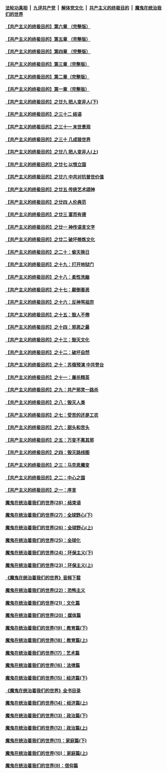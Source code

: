 

####  [法轮功真相](../../../../basic/blob/master/README.md?t=04151202) &nbsp;|&nbsp; [九评共产党](../../../../9ping.md/blob/master/README.md?t=04151202) &nbsp;|&nbsp; [解体党文化](../../../../jtdwh.md/blob/master/README.md?t=04151202)  &nbsp;|&nbsp; [共产主义的终极目的](../../../../gczydzjmd.md/blob/master/README.md?t=04151202) &nbsp;|&nbsp; [魔鬼在统治我们的世界](../../../../mgztzwmdsj.md/blob/master/README.md?t=04151202) 

#### [【共产主义的终极目的】第六章 （完整版）](../pages/nsc422/n11428913.md?t=04151202) 

#### [【共产主义的终极目的】第五章 （完整版）](../pages/nsc422/n11428912.md?t=04151202) 

#### [【共产主义的终极目的】第四章 （完整版）](../pages/nsc422/n11428907.md?t=04151202) 

#### [【共产主义的终极目的】第三章（完整版）](../pages/nsc422/n11428848.md?t=04151202) 

#### [【共产主义的终极目的】第二章（完整版）](../pages/nsc422/n11428831.md?t=04151202) 

#### [【共产主义的终极目的】第一章（完整版）](../pages/nsc422/n11417651.md?t=04151202) 

#### [【共产主义的终极目的】之廿九 把人变非人(下)](../pages/nsc422/n11344140.md?t=04151202) 

#### [【共产主义的终极目的】之三十二 结语](../pages/nsc422/n11360535.md?t=04151202) 

#### [【共产主义的终极目的】之三十一 末世景观](../pages/nsc422/n11351129.md?t=04151202) 

#### [【共产主义的终极目的】之三十 几成狼世界](../pages/nsc422/n11348280.md?t=04151202) 

#### [【共产主义的终极目的】之廿八 把人变非人(上)](../pages/nsc422/n11340492.md?t=04151202) 

#### [【共产主义的终极目的】之廿七 以恨立国](../pages/nsc422/n11336944.md?t=04151202) 

#### [【共产主义的终极目的】之廿六 中共对抗普世价值](../pages/nsc422/n11324785.md?t=04151202) 

#### [【共产主义的终极目的】之廿五 传统艺术颂神](../pages/nsc422/n11296396.md?t=04151202) 

#### [【共产主义的终极目的】之廿四 人伦典范](../pages/nsc422/n11296397.md?t=04151202) 

#### [【共产主义的终极目的】之廿三 富而有德](../pages/nsc422/n11283598.md?t=04151202) 

#### [【共产主义的终极目的】之廿一 神传语言文字](../pages/nsc422/n11263265.md?t=04151202) 

#### [【共产主义的终极目的】之廿二 破坏修炼文化](../pages/nsc422/n11245728.md?t=04151202) 

#### [【共产主义的终极目的】之二十：偷天换日](../pages/nsc422/n11238846.md?t=04151202) 

#### [【共产主义的终极目的】之十九：打开地狱门](../pages/nsc422/n11206376.md?t=04151202) 

#### [【共产主义的终极目的】之十八：柔性洗脑](../pages/nsc422/n11199994.md?t=04151202) 

#### [【共产主义的终极目的】之十七：颠倒善恶](../pages/nsc422/n11179782.md?t=04151202) 

#### [【共产主义的终极目的】之十六：反神骂祖宗](../pages/nsc422/n11166798.md?t=04151202) 

#### [【共产主义的终极目的】之十五：毁人不倦](../pages/nsc422/n11166792.md?t=04151202) 

#### [【共产主义的终极目的】之十四：邪恶之最](../pages/nsc422/n11150249.md?t=04151202) 

#### [【共产主义的终极目的】之十三：毁灭文化](../pages/nsc422/n11135227.md?t=04151202) 

#### [【共产主义的终极目的】之十二：破坏自然](../pages/nsc422/n11135214.md?t=04151202) 

#### [【共产主义的终极目的】之十：苏俄预演 中共登台](../pages/nsc422/n11118424.md?t=04151202) 

#### [【共产主义的终极目的】之十一：屠杀精英](../pages/nsc422/n11118442.md?t=04151202) 

#### [【共产主义的终极目的】之九：共产邪灵一路杀](../pages/nsc422/n11114139.md?t=04151202) 

#### [【共产主义的终极目的】之八：毁灭人类](../pages/nsc422/n11108503.md?t=04151202) 

#### [【共产主义的终极目的】之七：受苦的还是工农](../pages/nsc422/n11101809.md?t=04151202) 

#### [【共产主义的终极目的】之六：甜头和苦头](../pages/nsc422/n11096971.md?t=04151202) 

#### [【共产主义的终极目的】之五：万变不离其邪](../pages/nsc422/n11091285.md?t=04151202) 

#### [【共产主义的终极目的】之四：毁灭路线图](../pages/nsc422/n11086284.md?t=04151202) 

#### [【共产主义的终极目的】之三：马克思魔变](../pages/nsc422/n11061941.md?t=04151202) 

#### [【共产主义的终极目的】之二：中心之国](../pages/nsc422/n11047728.md?t=04151202) 

#### [【共产主义的终极目的】之一：序言](../pages/nsc422/n11086077.md?t=04151202) 

#### [魔鬼在统治着我们的世界(28)：结束语](../pages/nsc422/n10936246.md?t=04151202) 

#### [魔鬼在统治着我们的世界(27)：全球野心(下)](../pages/nsc422/n10928319.md?t=04151202) 

#### [魔鬼在统治着我们的世界(26)：全球野心(上)](../pages/nsc422/n10900318.md?t=04151202) 

#### [魔鬼在统治着我们的世界(25)：全球化](../pages/nsc422/n10788205.md?t=04151202) 

#### [魔鬼在统治着我们的世界(24)：环保主义(下)](../pages/nsc422/n10695307.md?t=04151202) 

#### [魔鬼在统治着我们的世界(23)：环保主义(上)](../pages/nsc422/n10688613.md?t=04151202) 

#### [《魔鬼在统治着我们的世界》音频下载](../pages/nsc422/n10635553.md?t=04151202) 

#### [魔鬼在统治着我们的世界(22)：恐怖主义](../pages/nsc422/n10614727.md?t=04151202) 

#### [魔鬼在统治着我们的世界(21)：文化篇](../pages/nsc422/n10597706.md?t=04151202) 

#### [魔鬼在统治着我们的世界(20)：媒体篇](../pages/nsc422/n10586579.md?t=04151202) 

#### [魔鬼在统治着我们的世界(19)：教育篇(下)](../pages/nsc422/n10564808.md?t=04151202) 

#### [魔鬼在统治着我们的世界(18)：教育篇(上)](../pages/nsc422/n10526970.md?t=04151202) 

#### [魔鬼在统治着我们的世界(17)：艺术篇](../pages/nsc422/n10499093.md?t=04151202) 

#### [魔鬼在统治着我们的世界(16)：法律篇](../pages/nsc422/n10485969.md?t=04151202) 

#### [魔鬼在统治着我们的世界(15)：经济篇(下)](../pages/nsc422/n10469975.md?t=04151202) 

#### [《魔鬼在统治着我们的世界》全书目录](../pages/nsc422/n10464261.md?t=04151202) 

#### [魔鬼在统治着我们的世界(14)：经济篇(上)](../pages/nsc422/n10457370.md?t=04151202) 

#### [魔鬼在统治着我们的世界(13)：政治篇(下)](../pages/nsc422/n10448270.md?t=04151202) 

#### [魔鬼在统治着我们的世界(12)：政治篇(上)](../pages/nsc422/n10444576.md?t=04151202) 

#### [魔鬼在统治着我们的世界(11)：家庭篇(下)](../pages/nsc422/n10440961.md?t=04151202) 

#### [魔鬼在统治着我们的世界(10)：家庭篇(上)](../pages/nsc422/n10435448.md?t=04151202) 

#### [魔鬼在统治着我们的世界(9)：信仰篇](../pages/nsc422/n10432159.md?t=04151202) 

